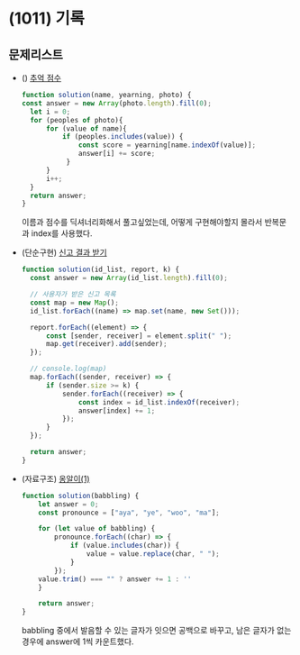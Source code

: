 # (1011) 기록

## 문제리스트

- () [추억 점수](https://school.programmers.co.kr/learn/courses/30/lessons/176963)
  ```js
  function solution(name, yearning, photo) {
  const answer = new Array(photo.length).fill(0); 
    let i = 0;
    for (peoples of photo){
        for (value of name){
            if (peoples.includes(value)) {
                const score = yearning[name.indexOf(value)];
                answer[i] += score;    
             }
        }
        i++;
    }
    return answer;
  }
  ```
  이름과 점수를 딕셔너리화해서 풀고싶었는데, 어떻게 구현해야할지 몰라서 반복문과 index를 사용했다.

- (단순구현) [신고 결과 받기](https://school.programmers.co.kr/learn/courses/30/lessons/92334)
  ```js
  function solution(id_list, report, k) {
    const answer = new Array(id_list.length).fill(0);

    // 사용자가 받은 신고 목록
    const map = new Map();
    id_list.forEach((name) => map.set(name, new Set()));

    report.forEach((element) => {
        const [sender, receiver] = element.split(" ");
        map.get(receiver).add(sender);
    });

    // console.log(map)
    map.forEach((sender, receiver) => {
        if (sender.size >= k) {
            sender.forEach((receiver) => {
                const index = id_list.indexOf(receiver);
                answer[index] += 1;
            });
        }
    });

    return answer;
  }
  ```

- (자료구조) [옹알이(1)](https://school.programmers.co.kr/learn/courses/30/lessons/120956)
  ```js
  function solution(babbling) {
      let answer = 0;
      const pronounce = ["aya", "ye", "woo", "ma"];
  
      for (let value of babbling) {
          pronounce.forEach((char) => {
              if (value.includes(char)) {
                  value = value.replace(char, " ");
              }
          });
      value.trim() === "" ? answer += 1 : ''
      }
  
      return answer;
  }
  ```
  babbling 중에서 발음할 수 있는 글자가 잇으면 공백으로 바꾸고, 남은 글자가 없는 경우에 answer에 1씩 카운트했다.
